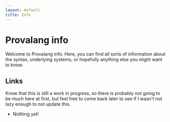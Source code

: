 ```yaml
---
layout: default
title: Info
---
```

# Provalang info
Welcome to Provalang info. Here, you can find all sorts of information about the syntax, underlying systems, or hopefully anything else you might want to know.

## Links
Know that this is still a work in progress, so there is probably not going to be much here at first, but feel free to come back later
to see if I wasn't not lazy enough to not update this.

 * Nothing yet!